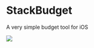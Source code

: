 # StackBudget
 A very simple budget tool for iOS

![](https://github.com/esotericsean/iScout/blob/main/Images/StackBudget.png)
